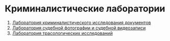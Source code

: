# Криминалистические лаборатории

1. [Лаборатория криминалистического исследования документов](https://rekkk1n.github.io/criminologylab/)
2. [Лаборатория судебной фотографии и судебной видеозаписи](https://rekkk1n.github.io/forensicphotographylab/)
3. [Лаборатория трасологических исследований](https://rekkk1n.github.io/-traceologylab/)
